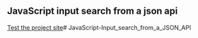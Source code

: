 ## JavaScript input search from a json api

<a href="https://aftabgithub1.github.io/js-input-search-from-an-array-of-object/" target="_blank">Test the project site</a># JavaScript-Input_search_from_a_JSON_API
